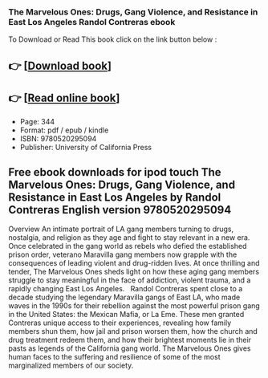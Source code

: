 ### The Marvelous Ones: Drugs, Gang Violence, and Resistance in East Los Angeles Randol Contreras ebook

To Download or Read This book click on the link button below :

## 👉  [**[Download book](http://filesbooks.info/download.php?group=book&from=github.com&id=705644&lnk=1066 "Download book")**]

## 👉  [**[Read online book](http://filesbooks.info/download.php?group=book&from=github.com&id=705644&lnk=1066 "Read online book")**]


* Page: 344
* Format: pdf / epub / kindle
* ISBN: 9780520295094
* Publisher: University of California Press



## Free ebook downloads for ipod touch The Marvelous Ones: Drugs, Gang Violence, and Resistance in East Los Angeles by Randol Contreras English version 9780520295094


Overview
An intimate portrait of LA gang members turning to drugs, nostalgia, and religion as they age and fight to stay relevant in a new era.
  
 Once celebrated in the gang world as rebels who defied the established prison order, veterano Maravilla gang members now grapple with the consequences of leading violent and drug-ridden lives. At once thrilling and tender, The Marvelous Ones sheds light on how these aging gang members struggle to stay meaningful in the face of addiction, violent trauma, and a rapidly changing East Los Angeles.
  
 Randol Contreras spent close to a decade studying the legendary Maravilla gangs of East LA, who made waves in the 1990s for their rebellion against the most powerful prison gang in the United States: the Mexican Mafia, or La Eme. These men granted Contreras unique access to their experiences, revealing how family members shun them, how jail and prison worsen them, how the church and drug treatment redeem them, and how their brightest moments lie in their pasts as legends of the California gang world. The Marvelous Ones gives human faces to the suffering and resilience of some of the most marginalized members of our society.



